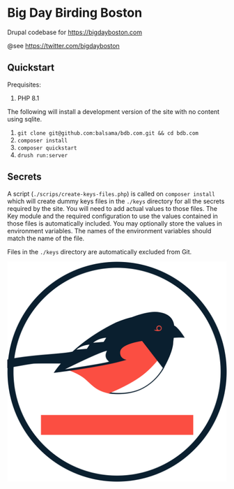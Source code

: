 # Big Day Birding Boston
Drupal codebase for https://bigdayboston.com

@see https://twitter.com/bigdayboston
## Quickstart
Prequisites:
1. PHP 8.1

The following will install a development version of the site with no content using sqlite.
1. `git clone git@github.com:balsama/bdb.com.git && cd bdb.com`
2. `composer install`
3. `composer quickstart`
4. `drush run:server`

## Secrets
A script (`./scrips/create-keys-files.php`) is called on `composer install` which will create dummy keys files in the
`./keys` directory for all the secrets required by the site. You will need to add actual values to those files. The Key
module  and the required configuration to use the values contained in those files is automatically included. You may
optionally store the values in environment variables. The names of the environment variables should match the name of the file.

Files in the `./keys` directory are automatically excluded from Git.

![Big Day Boston](web/themes/icons/logo-circle.png)
